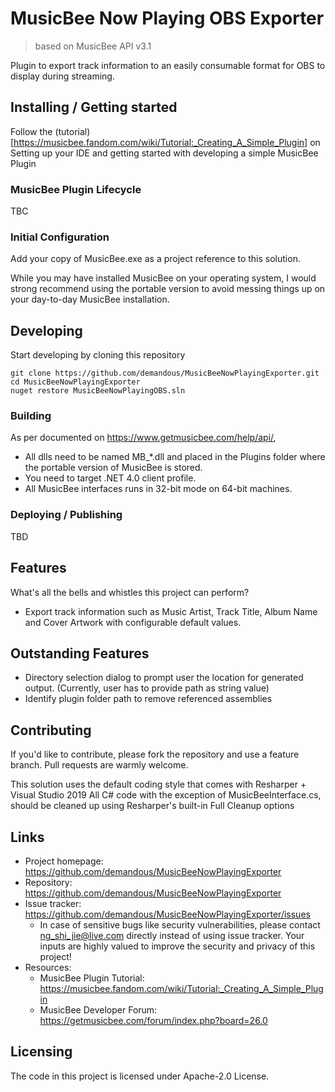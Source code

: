 # MusicBee Now Playing OBS Exporter
> based on MusicBee API v3.1

Plugin to export track information to an easily consumable format for OBS to display during streaming.

## Installing / Getting started

Follow the (tutorial)[https://musicbee.fandom.com/wiki/Tutorial:_Creating_A_Simple_Plugin] on 
Setting up your IDE and getting started with developing a simple MusicBee Plugin

### MusicBee Plugin Lifecycle
TBC

### Initial Configuration

Add your copy of MusicBee.exe as a project reference to this solution.

While you may have installed MusicBee on your operating system, I would strong recommend using 
the portable version to avoid messing things up on your day-to-day MusicBee installation.


## Developing

Start developing by cloning this repository

```shell
git clone https://github.com/demandous/MusicBeeNowPlayingExporter.git
cd MusicBeeNowPlayingExporter
nuget restore MusicBeeNowPlayingOBS.sln
```


### Building

As per documented on https://www.getmusicbee.com/help/api/, 
* All dlls need to be named MB_*.dll and placed in the Plugins folder where the portable version of MusicBee is stored.
* You need to target .NET 4.0 client profile.
* All MusicBee interfaces runs in 32-bit mode on 64-bit machines.


### Deploying / Publishing

TBD

## Features

What's all the bells and whistles this project can perform?
* Export track information such as Music Artist, Track Title, Album Name and Cover Artwork with configurable default values.

## Outstanding Features
* Directory selection dialog to prompt user the location for generated output. (Currently, user has to provide path as string value)
* Identify plugin folder path to remove referenced assemblies

## Contributing

If you'd like to contribute, please fork the repository and use a feature
branch. Pull requests are warmly welcome.

This solution uses the default coding style that comes with Resharper + Visual Studio 2019
All C# code with the exception of MusicBeeInterface.cs, should be cleaned up using Resharper's built-in Full Cleanup options

## Links
- Project homepage: https://github.com/demandous/MusicBeeNowPlayingExporter
- Repository: https://github.com/demandous/MusicBeeNowPlayingExporter
- Issue tracker: https://github.com/demandous/MusicBeeNowPlayingExporter/issues
  - In case of sensitive bugs like security vulnerabilities, please contact
    ng_shi_jie@live.com directly instead of using issue tracker. Your inputs are highly valued
    to improve the security and privacy of this project!
- Resources:
   - MusicBee Plugin Tutorial: https://musicbee.fandom.com/wiki/Tutorial:_Creating_A_Simple_Plugin
   - MusicBee Developer Forum: https://getmusicbee.com/forum/index.php?board=26.0

## Licensing
The code in this project is licensed under Apache-2.0 License.
